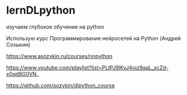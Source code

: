 # lernDLpython
изучаем глубокое обучение на python

Использую курс Программирование нейросетей на Python (Андрей Созыкин)

https://www.asozykin.ru/courses/nnpython

https://www.youtube.com/playlist?list=PLtPJ9lKvJ4oiz9aaL_xcZd-x0qd8G0VN_

https://github.com/sozykin/dlpython_course

